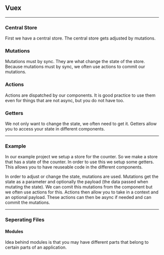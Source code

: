 ## Vuex ##
---
### Central Store ###
First we have a central store. The central store gets adjusted by mutations.

### Mutations ###
Mutations must by sync. They are what change the state of the store. Because mutations must by sync, we often use actions to commit our mutations.

### Actions ### 
Actions are dispatched by our components. It is good practice to use them even for things that are not async, but you do not have too.

### Getters ###
We not only want to change the state, we often need to get it. Getters allow you to access your state in different components.

---

### Example ###
In our example project we setup a store for the counter. So we make a store that has a state of the counter. In order to use this we setup some getters.
This allows you to have reuseable code in the different components.

In order to adjust or change the state, mutations are used. Mutations get the state as a parameter and optionally the payload (the data passed when mutating the state).
We can comit this mutations from the component but we often use actions for this. Actions then allow you to take in a context and an optional payload. These actions can then be async if needed and can commit the mutations.

---
### Seperating Files ###

#### Modules ####
Idea behind modules is that you may have different parts that belong to certain parts of an application. 
